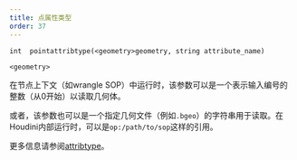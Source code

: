 ```yaml
---
title: 点属性类型
order: 37
---
```

`int  pointattribtype(<geometry>geometry, string attribute_name)`

`<geometry>`

在节点上下文（如wrangle SOP）中运行时，该参数可以是一个表示输入编号的整数（从0开始）以读取几何体。

或者，该参数也可以是一个指定几何文件（例如`.bgeo`）的字符串用于读取。在Houdini内部运行时，可以是`op:/path/to/sop`这样的引用。

更多信息请参阅[attribtype](attribtype.html "返回几何属性的类型")。
